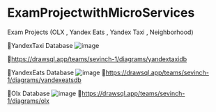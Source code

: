 # ExamProjectwithMicroServices
Exam Projects (OLX , Yandex Eats , Yandex Taxi , Neighborhood)


📌YandexTaxi Database
![image](https://github.com/Kohinur0124/ExamProjectwithMicroServices/assets/118399896/ef4a6a72-39b4-45d1-b73d-2e5b84164804)

📎https://drawsql.app/teams/sevinch-1/diagrams/yandextaxidb

📌YandexEats Database
![image](https://github.com/Kohinur0124/ExamProjectwithMicroServices/assets/118399896/610d1dbf-ae5e-48bd-a982-a165f18fd7ce)
📎https://drawsql.app/teams/sevinch-1/diagrams/yandexeatsdb

📌Olx Database
![image](https://github.com/Kohinur0124/ExamProjectwithMicroServices/assets/118399896/89642cd2-9ed3-4a00-8a2b-b2f5d3744c10)
📎https://drawsql.app/teams/sevinch-1/diagrams/olx
